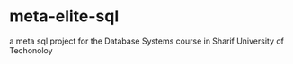 # meta-elite-sql
a meta sql project for the Database Systems course in Sharif University of Techonoloy
